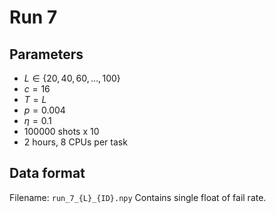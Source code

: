 # Run 7

## Parameters

* $L\in\{20,40,60,\dotsc,100\}$
* $c=16$
* $T=L$
* $p=0.004$
* $\eta=0.1$
* $100000$ shots x 10
* 2 hours, 8 CPUs per task

## Data format

Filename: `run_7_{L}_{ID}.npy`
Contains single float of fail rate.
